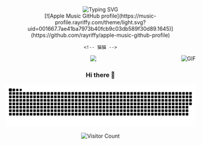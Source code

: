   <div align="center">
  <!-- dynamic typing effect 动态打字效果 -->
  <div align="center">
<a>
      <img src="https://readme-typing-svg.demolab.com?font=Fira+Code&pause=1000&width=435&lines=console.log(%22Hello%2C%20World%22);Enjoy your day!&center=true&size=27" alt="Typing SVG" />
  </a>
    <div>
    [![Apple Music GitHub profile](https://music-profile.rayriffy.com/theme/light.svg?uid=001667.7ae41ba7973b40fcb9c03db589f30d89.1645)](https://github.com/rayriffy/apple-music-github-profile)
    
    <!-- 猫猫 -->
  <img align="right" alt="GIF" src="https://raw.githubusercontent.com/JoeyBling/JoeyBling/master/pic/pusheencode.gif" />
    </div>
  </div>

  <!-- knock code pictures 敲代码的图片 -->
  <img src="https://cdn.jsdelivr.net/gh/sun0225SUN/sun0225SUN/assets/images/coding.gif" /><br>

### Hi there 👋

  <!-- 贪吃蛇 -->
![](https://raw.githubusercontent.com/NI7I3MN3HS/NI7I3MN3HS/main/assets/github-contribution-grid-snake.svg)
  
  <!-- 访客计数 -->
  ![Visitor Count](https://profile-counter.glitch.me/NI7I3MN3HS/count.svg)

<!--
**alantu123/alantu123** is a ✨ _special_ ✨ repository because its `README.md` (this file) appears on your GitHub profile.

Here are some ideas to get you started:

- 🔭 I’m currently working on ...
- 🌱 I’m currently learning ...
- 👯 I’m looking to collaborate on ...
- 🤔 I’m looking for help with ...
- 💬 Ask me about ...
- 📫 How to reach me: ...
- 😄 Pronouns: ...
- ⚡ Fun fact: ...
-->
  </div>

